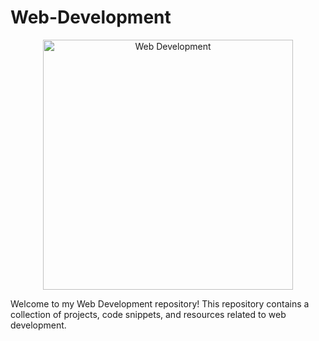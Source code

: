 # Web-Development
<p align="center">
  <img src=https://wallpapercave.com/wp/wp4820378.jpg alt="Web Development" width="400" />
</p>
Welcome to my Web Development repository! This repository contains a collection of projects, code snippets, and resources related to web development.
